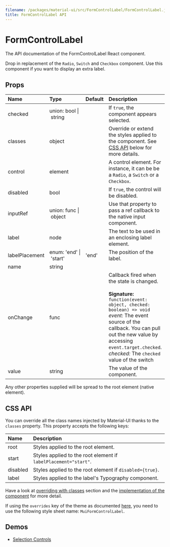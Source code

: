 ```yaml
---
filename: /packages/material-ui/src/FormControlLabel/FormControlLabel.js
title: FormControlLabel API
---
```


<!--- This documentation is automatically generated, do not try to edit it. -->

# FormControlLabel

<p class="description">The API documentation of the FormControlLabel React component.</p>

Drop in replacement of the `Radio`, `Switch` and `Checkbox` component.
Use this component if you want to display an extra label.

## Props

| Name | Type | Default | Description |
|:-----|:-----|:--------|:------------|
| <span class="prop-name">checked</span> | <span class="prop-type">union:&nbsp;bool&nbsp;&#124;<br>&nbsp;string<br> |   | If `true`, the component appears selected. |
| <span class="prop-name">classes</span> | <span class="prop-type">object |   | Override or extend the styles applied to the component. See [CSS API](#css-api) below for more details. |
| <span class="prop-name">control</span> | <span class="prop-type">element |   | A control element. For instance, it can be be a `Radio`, a `Switch` or a `Checkbox`. |
| <span class="prop-name">disabled</span> | <span class="prop-type">bool |   | If `true`, the control will be disabled. |
| <span class="prop-name">inputRef</span> | <span class="prop-type">union:&nbsp;func&nbsp;&#124;<br>&nbsp;object<br> |   | Use that property to pass a ref callback to the native input component. |
| <span class="prop-name">label</span> | <span class="prop-type">node |   | The text to be used in an enclosing label element. |
| <span class="prop-name">labelPlacement</span> | <span class="prop-type">enum:&nbsp;'end'&nbsp;&#124;<br>&nbsp;'start'<br> | <span class="prop-default">'end'</span> | The position of the label. |
| <span class="prop-name">name</span> | <span class="prop-type">string |   |  |
| <span class="prop-name">onChange</span> | <span class="prop-type">func |   | Callback fired when the state is changed.<br><br>**Signature:**<br>`function(event: object, checked: boolean) => void`<br>*event:* The event source of the callback. You can pull out the new value by accessing `event.target.checked`.<br>*checked:* The `checked` value of the switch |
| <span class="prop-name">value</span> | <span class="prop-type">string |   | The value of the component. |

Any other properties supplied will be spread to the root element (native element).

## CSS API

You can override all the class names injected by Material-UI thanks to the `classes` property.
This property accepts the following keys:


| Name | Description |
|:-----|:------------|
| <span class="prop-name">root</span> | Styles applied to the root element.
| <span class="prop-name">start</span> | Styles applied to the root element if `labelPlacement="start"`.
| <span class="prop-name">disabled</span> | Styles applied to the root element if `disabled={true}`.
| <span class="prop-name">label</span> | Styles applied to the label's Typography component.

Have a look at [overriding with classes](/customization/overrides#overriding-with-classes) section
and the [implementation of the component](https://github.com/mui-org/material-ui/tree/master/packages/material-ui/src/FormControlLabel/FormControlLabel.js)
for more detail.

If using the `overrides` key of the theme as documented
[here](/customization/themes#customizing-all-instances-of-a-component-type),
you need to use the following style sheet name: `MuiFormControlLabel`.

## Demos

- [Selection Controls](/demos/selection-controls)

